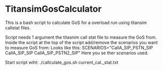 # TitansimGosCalculator

This is a bash script to calculate GoS for a overload run using titansim callstat files.

Script needs 1 argument the titasnim call stat file to measure the GoS from. 
Inside the script at the top of the script add/remove the scenarios you want to measure GoS from:
Looks like this:
SCENARIOS="CallA_SIP_PSTN_SIP CallA_SIP_SIP CallA_SIP_PSTN2_SIP"
Here you se ther scenarios used.

Start script wiht:
./callculate_gos.sh current_cal._stat.txt



